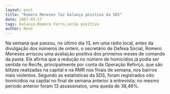 ```yaml
---
layout: post
title: "Romero Meneses faz balanço positivo da SDS"
date: 2007-03-17
tags: balanço,Romero Ferro,verão positivo
author: None
---
```


Na semana que passou, no último dia 13, em uma rádio local, antes da divulgação dos números de ontem, o secretário de Defesa Social, Romero Meneses arriscou uma avaliação positiva dos primeiros meses de comando da pasta. 
Ele afirma que a redução no número de homicídios já podia ser sentida no Recife, principalmente por conta da Operação Reforço, que são blitzes realizadas na capital e na RMR nos finais de semana, nos bairros mais violentos. 
Segundo as estatísticas da SDS, foram registrados oito homicídios na capital no final de semana anterior à entrevista; no mesmo período anterior foram 13 assassinatos, uma queda de 38,46%. 